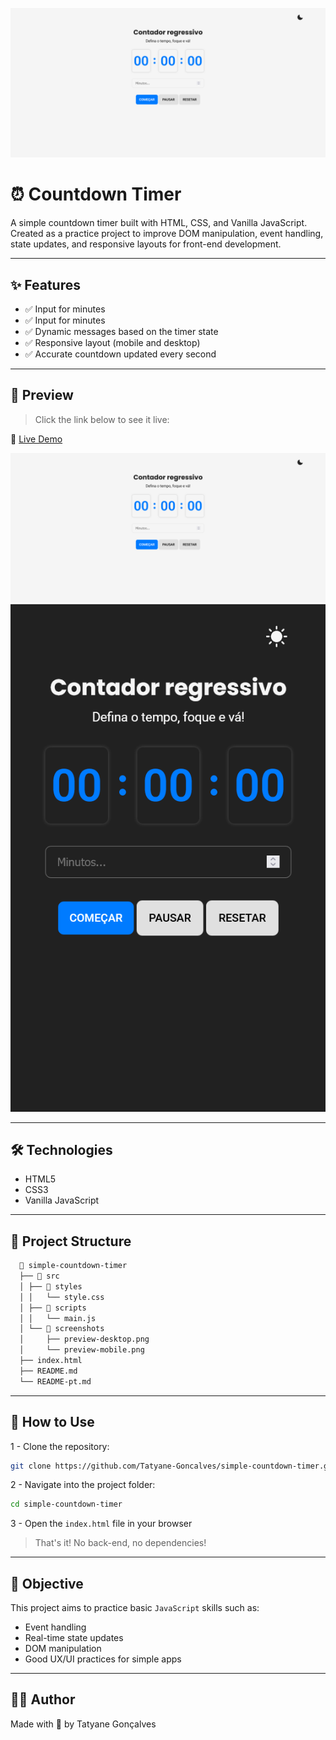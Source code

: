 ![preview-desktop](./src/screenshots/preview-desktop.png)

# ⏰ Countdown Timer

A simple countdown timer built with HTML, CSS, and Vanilla JavaScript. Created as a practice project to improve DOM manipulation, event handling, state updates, and responsive layouts for front-end development.

---

## ✨ Features

- ✅ Input for minutes
- ✅ Input for minutes 
- ✅ Dynamic messages based on the timer state
- ✅ Responsive layout (mobile and desktop)
- ✅ Accurate countdown updated every second

---

## 📸 Preview

> Click the link below to see it live:


🔗 [Live Demo](https://tatyane-goncalves.github.io/simple-countdown-timer/)

![preview-desktop](./src/screenshots/preview-desktop.png)
![preview-mobile](./src/screenshots/preview-mobile.png)

---

## 🛠️ Technologies

- HTML5
- CSS3
- Vanilla JavaScript  
---

## 📂 Project Structure

```bash
  📁 simple-countdown-timer
  ├── 📁 src
  │ ├── 📁 styles
  │ │   └── style.css
  │ ├── 📁 scripts
  │ │   └── main.js
  │ └── 📁 screenshots
  │     ├── preview-desktop.png
  │     └── preview-mobile.png
  ├── index.html
  ├── README.md
  └── README-pt.md
```

---


## 🧪 How to Use
1 - Clone the repository:
```bash
git clone https://github.com/Tatyane-Goncalves/simple-countdown-timer.git
```

2 - Navigate into the project folder:
```bash
cd simple-countdown-timer
```

3 - Open the `index.html` file in your browser
> That's it! No back-end, no dependencies!

---

## 🎯 Objective

This project aims to practice basic `JavaScript` skills such as:
- Event handling
- Real-time state updates
- DOM manipulation
- Good UX/UI practices for simple apps

---

## 👩‍💻 Author
Made with 💜 by Tatyane Gonçalves